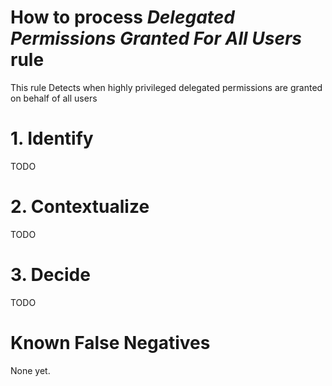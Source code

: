 # How to process *Delegated Permissions Granted For All Users* rule
This rule Detects when highly privileged delegated permissions are granted on behalf of all users

# 1. Identify
TODO

# 2. Contextualize
TODO

# 3. Decide
TODO

# Known False Negatives
None yet.
